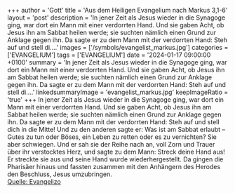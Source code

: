 +++
author = 'Gott'
title = 'Aus dem Heiligen Evangelium nach Markus 3,1-6'
layout = 'post'
description = 'In jener Zeit als Jesus wieder in die Synagoge ging, war dort ein Mann mit einer verdorrten Hand. Und sie gaben Acht, ob Jesus ihn am Sabbat heilen werde; sie suchten nämlich einen Grund zur Anklage gegen ihn. Da sagte er zu dem Mann mit der verdorrten Hand: Steh auf und stell di....'
images = ['/symbols/evangelist_markus.jpg']
categories = ['EVANGELIUM']
tags = ['EVANGELIUM']
date = '2024-01-17 09:00:00 +0100'
summary = 'In jener Zeit als Jesus wieder in die Synagoge ging, war dort ein Mann mit einer verdorrten Hand. Und sie gaben Acht, ob Jesus ihn am Sabbat heilen werde; sie suchten nämlich einen Grund zur Anklage gegen ihn. Da sagte er zu dem Mann mit der verdorrten Hand: Steh auf und stell di....'
linkedsummaryImage = 'evangelist_markus.jpg'
keepImageRatio = 'true'
+++
In jener Zeit als Jesus wieder in die Synagoge ging, war dort ein Mann mit einer verdorrten Hand.
Und sie gaben Acht, ob Jesus ihn am Sabbat heilen werde; sie suchten nämlich einen Grund zur Anklage gegen ihn.
Da sagte er zu dem Mann mit der verdorrten Hand: Steh auf und stell dich in die Mitte!
Und zu den anderen sagte er: Was ist am Sabbat erlaubt – Gutes zu tun oder Böses, ein Leben zu retten oder es zu vernichten? Sie aber schwiegen.<!--more-->
Und er sah sie der Reihe nach an, voll Zorn und Trauer über ihr verstocktes Herz, und sagte zu dem Mann: Streck deine Hand aus! Er streckte sie aus und seine Hand wurde wiederhergestellt.
Da gingen die Pharisäer hinaus und fassten zusammen mit den Anhängern des Herodes den Beschluss, Jesus umzubringen.<br> [Quelle: Evangelizo](https://evangeliumtagfuertag.org/DE/gospel)